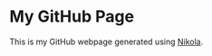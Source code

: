 My GitHub Page
==============
This is my GitHub webpage generated using [Nikola](http://getnikola.com/).